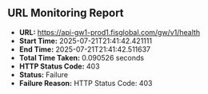 ## URL Monitoring Report

- **URL:** https://api-gw1-prod1.fisglobal.com/gw/v1/health
- **Start Time:** 2025-07-21T21:41:42.421111
- **End Time:** 2025-07-21T21:41:42.511637
- **Total Time Taken:** 0.090526 seconds
- **HTTP Status Code:** 403
- **Status:** Failure
- **Failure Reason:** HTTP Status Code: 403
